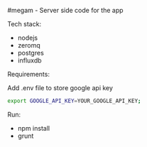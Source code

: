 #megam - Server side code for the app

Tech stack:
- nodejs
- zeromq
- postgres
- influxdb

Requirements:

Add .env file to store google api key
```sh
export GOOGLE_API_KEY=YOUR_GOOGLE_API_KEY;
```

Run:

- npm install
- grunt
